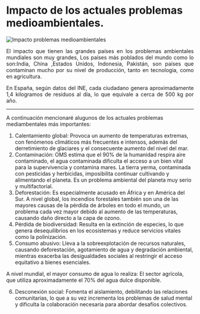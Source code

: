 # Impacto de los actuales problemas medioambientales.

![Impacto problemas medioambientales](img/Foto-Notiweb_Día-medio-ambiente.jpg)

<p align="justify">
El impacto que tienen las grandes países en los problemas ambientales mundiales son muy grandes, Los países más poblados del mundo como lo son:India, China ,Estados Unidos, Indonesia, Pakistán, son países que contaminan mucho por su nivel de producción, tanto en tecnologia, como en agricultura.
</p>

<p align="justify">
En España, según datos del INE, cada ciudadano genera aproximadamente 1,4 kilogramos de residuos al día, lo que equivale a cerca de 500 kg por año.
</p>

---

A continuación mencionaré alugunos de los actuales problemas mediambentales más importantes:
1. Calentamiento global: Provoca un aumento de temperaturas extremas, con fenómenos climáticos más frecuentes e intensos, además del derretimiento de glaciares y el consecuente aumento del nivel del mar. 
2. Contaminación: OMS estima que el 90% de la humanidad respira aire contaminado, el agua contaminada dificulta el acceso a un bien vital para la supervivencia y contamina mares. La tierra yerma, contaminada con pesticidas y herbicidas, imposibilita continuar cultivando y alimentando el planeta. Es un problema ambiental del planeta muy serio y multifactorial.
3. Deforestación: Es especialmente acusado en África y en América del Sur.  A nivel global, los incendios forestales también son una de las mayores causas de la pérdida de árboles en todo el mundo, un problema cada vez mayor debido al aumento de las temperaturas, causando daño directo a la capa de ozono.
4. Pérdida de biodiversidad: Resulta en la extinción de especies, lo que genera desequilibrios en los ecosistemas y reduce servicios vitales como la polinización.
5. Consumo abusivo: Lleva a la sobreexplotación de recursos naturales, causando deforestación, agotamiento de agua y degradación ambiental, mientras exacerba las desigualdades sociales al restringir el acceso equitativo a bienes esenciales.

A nivel mundial, el mayor consumo de agua lo realiza: El sector agrícola, que utiliza aproximadamente el 70% del agua dulce disponible.

6.  Desconexión social: Fomenta el aislamiento, debilitando las relaciones comunitarias, lo que a su vez incrementa los problemas de salud mental y dificulta la colaboración necesaria para abordar desafíos colectivos.
